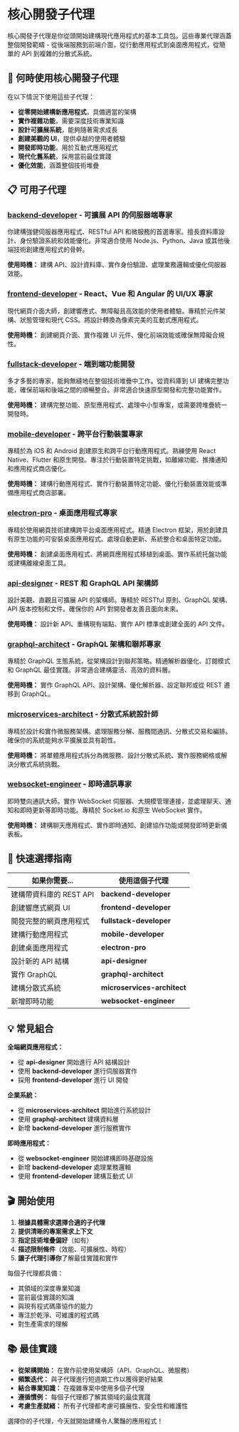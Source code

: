 # 核心開發子代理

核心開發子代理是你從頭開始建構現代應用程式的基本工具包。這些專業代理涵蓋整個開發範疇 - 從後端服務到前端介面，從行動應用程式到桌面應用程式，從簡單的 API 到複雜的分散式系統。

## 🎯 何時使用核心開發子代理

在以下情況下使用這些子代理：

- **從零開始建構新應用程式**，具備適當的架構
- **實作複雜功能**，需要深度技術專業知識
- **設計可擴展系統**，能夠隨著需求成長
- **創建美觀的 UI**，提供卓越的使用者體驗
- **開發即時功能**，用於互動式應用程式
- **現代化舊系統**，採用當前最佳實踐
- **優化效能**，涵蓋整個技術堆疊

## 📋 可用子代理

### [**backend-developer**](backend-developer.md) - 可擴展 API 的伺服器端專家

你建構強健伺服器應用程式、RESTful API 和微服務的首選專家。擅長資料庫設計、身份驗證系統和效能優化。非常適合使用 Node.js、Python、Java 或其他後端技術創建應用程式的骨幹。

**使用時機：** 建構 API、設計資料庫、實作身份驗證、處理業務邏輯或優化伺服器效能。

### [**frontend-developer**](frontend-developer.md) - React、Vue 和 Angular 的 UI/UX 專家

現代網頁介面大師，創建響應式、無障礙且高效能的使用者體驗。專精於元件架構、狀態管理和現代 CSS。將設計轉換為像素完美的互動式應用程式。

**使用時機：** 創建網頁介面、實作複雜 UI 元件、優化前端效能或確保無障礙合規性。

### [**fullstack-developer**](fullstack-developer.md) - 端到端功能開發

多才多藝的專家，能夠無縫地在整個技術堆疊中工作。從資料庫到 UI 建構完整功能，確保前端和後端之間的順暢整合。非常適合快速原型開發和完整功能實作。

**使用時機：** 建構完整功能、原型應用程式、處理中小型專案，或需要跨堆疊統一開發時。

### [**mobile-developer**](mobile-developer.md) - 跨平台行動裝置專家

專精於為 iOS 和 Android 創建原生和跨平台行動應用程式。熟練使用 React Native、Flutter 和原生開發。專注於行動裝置特定挑戰，如離線功能、推播通知和應用程式商店優化。

**使用時機：** 建構行動應用程式、實作行動裝置特定功能、優化行動裝置效能或準備應用程式商店部署。

### [**electron-pro**](electron-pro.md) - 桌面應用程式專家

專精於使用網頁技術建構跨平台桌面應用程式。精通 Electron 框架，用於創建具有原生功能的可安裝桌面應用程式。處理自動更新、系統整合和桌面特定功能。

**使用時機：** 創建桌面應用程式、將網頁應用程式移植到桌面、實作系統托盤功能或建構離線桌面工具。

### [**api-designer**](api-designer.md) - REST 和 GraphQL API 架構師

設計美觀、直觀且可擴展 API 的架構師。專精於 RESTful 原則、GraphQL 架構、API 版本控制和文件。確保你的 API 對開發者友善且面向未來。

**使用時機：** 設計新 API、重構現有端點、實作 API 標準或創建全面的 API 文件。

### [**graphql-architect**](graphql-architect.md) - GraphQL 架構和聯邦專家

專精於 GraphQL 生態系統，從架構設計到聯邦策略。精通解析器優化、訂閱模式和 GraphQL 最佳實踐。非常適合建構靈活、高效的資料層。

**使用時機：** 實作 GraphQL API、設計架構、優化解析器、設定聯邦或從 REST 遷移到 GraphQL。

### [**microservices-architect**](microservices-architect.md) - 分散式系統設計師

專精於設計和實作微服務架構。處理服務分解、服務間通訊、分散式交易和編排。確保你的系統能夠水平擴展並具有韌性。

**使用時機：** 將單體應用程式拆分為微服務、設計分散式系統、實作服務網格或解決分散式系統挑戰。

### [**websocket-engineer**](websocket-engineer.md) - 即時通訊專家

即時雙向通訊大師。實作 WebSocket 伺服器、大規模管理連接，並處理聊天、通知和即時更新等即時功能。專精於 Socket.io 和原生 WebSocket 實作。

**使用時機：** 建構聊天應用程式、實作即時通知、創建協作功能或開發即時更新儀表板。

## 🚀 快速選擇指南

| 如果你需要...           | 使用這個子代理              |
| ----------------------- | --------------------------- |
| 建構帶資料庫的 REST API | **backend-developer**       |
| 創建響應式網頁 UI       | **frontend-developer**      |
| 開發完整的網頁應用程式  | **fullstack-developer**     |
| 建構行動應用程式        | **mobile-developer**        |
| 創建桌面應用程式        | **electron-pro**            |
| 設計新的 API 結構       | **api-designer**            |
| 實作 GraphQL            | **graphql-architect**       |
| 建構分散式系統          | **microservices-architect** |
| 新增即時功能            | **websocket-engineer**      |

## 💡 常見組合

**全端網頁應用程式：**

- 從 **api-designer** 開始進行 API 結構設計
- 使用 **backend-developer** 進行伺服器實作
- 採用 **frontend-developer** 進行 UI 開發

**企業系統：**

- 從 **microservices-architect** 開始進行系統設計
- 使用 **graphql-architect** 建構資料層
- 新增 **backend-developer** 進行服務實作

**即時應用程式：**

- 從 **websocket-engineer** 開始建構即時基礎設施
- 新增 **backend-developer** 處理業務邏輯
- 使用 **frontend-developer** 建構互動式 UI

## 🎬 開始使用

1. **根據具體需求選擇合適的子代理**
2. **提供清晰的專案需求上下文**
3. **指定技術堆疊偏好**（如有）
4. **描述限制條件**（效能、可擴展性、時程）
5. **讓子代理引導你**了解最佳實踐和實作

每個子代理都具備：

- 其領域的深度專業知識
- 當前最佳實踐的知識
- 與現有程式碼庫協作的能力
- 專注於乾淨、可維護的程式碼
- 對生產需求的理解

## 📚 最佳實踐

- **從架構開始：** 在實作前使用架構師（API、GraphQL、微服務）
- **頻繁迭代：** 與子代理進行短週期工作以獲得更好結果
- **結合專業知識：** 在複雜專案中使用多個子代理
- **遵循慣例：** 每個子代理都了解其領域的最佳實踐
- **考慮生產就緒：** 所有子代理都考慮可擴展性、安全性和維護性

選擇你的子代理，今天就開始建構令人驚豔的應用程式！
